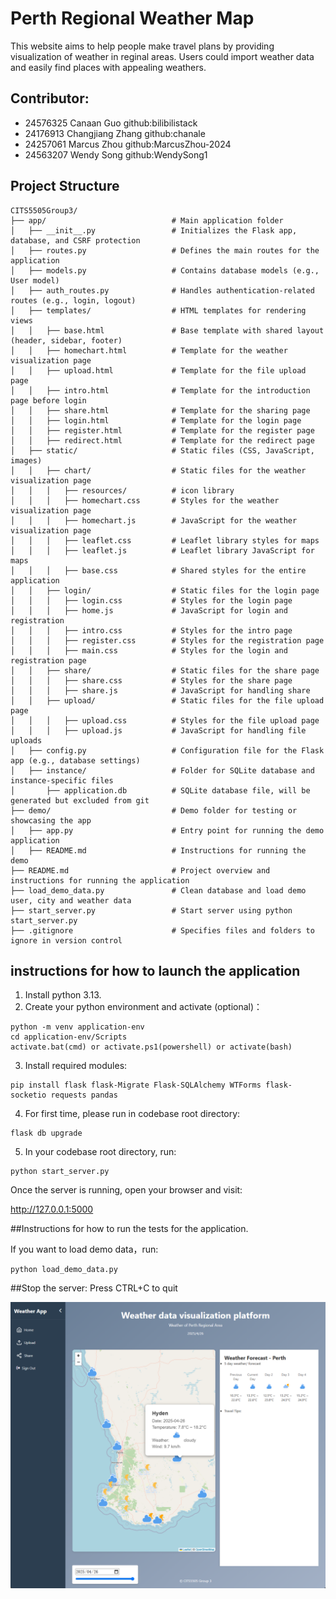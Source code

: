 # Perth Regional Weather Map 
This website aims to help people make travel plans by providing visualization of weather in reginal areas. Users could import weather data and easily find places with appealing weathers.


## Contributor:
- 24576325 Canaan Guo github:bilibilistack
- 24176913 Changjiang Zhang  github:chanale
- 24257061 Marcus Zhou github:MarcusZhou-2024
- 24563207 Wendy Song github:WendySong1

## Project Structure

```
CITS5505Group3/
├── app/                            # Main application folder
│   ├── __init__.py                 # Initializes the Flask app, database, and CSRF protection
│   ├── routes.py                   # Defines the main routes for the application
│   ├── models.py                   # Contains database models (e.g., User model)
│   ├── auth_routes.py              # Handles authentication-related routes (e.g., login, logout)
│   ├── templates/                  # HTML templates for rendering views
│   │   ├── base.html               # Base template with shared layout (header, sidebar, footer)
│   │   ├── homechart.html          # Template for the weather visualization page
│   │   ├── upload.html             # Template for the file upload page
│   │   ├── intro.html              # Template for the introduction page before login
│   │   ├── share.html              # Template for the sharing page
│   │   ├── login.html              # Template for the login page
│   │   ├── register.html           # Template for the register page
│   │   ├── redirect.html           # Template for the redirect page
│   ├── static/                     # Static files (CSS, JavaScript, images)
│   │   ├── chart/                  # Static files for the weather visualization page
│   │   │   ├── resources/          # icon library
│   │   │   ├── homechart.css       # Styles for the weather visualization page
│   │   │   ├── homechart.js        # JavaScript for the weather visualization page
│   │   │   ├── leaflet.css         # Leaflet library styles for maps
│   │   │   ├── leaflet.js          # Leaflet library JavaScript for maps
│   │   │   ├── base.css            # Shared styles for the entire application
│   │   ├── login/                  # Static files for the login page
│   │   │   ├── login.css           # Styles for the login page
│   │   │   ├── home.js             # JavaScript for login and registration
│   │   │   ├── intro.css           # Styles for the intro page
│   │   │   ├── register.css        # Styles for the registration page
│   │   │   ├── main.css            # Styles for the login and registration page
│   │   ├── share/                  # Static files for the share page
│   │   │   ├── share.css           # Styles for the share page
│   │   │   ├── share.js            # JavaScript for handling share
│   │   ├── upload/                 # Static files for the file upload page
│   │   │   ├── upload.css          # Styles for the file upload page
│   │   │   ├── upload.js           # JavaScript for handling file uploads
│   ├── config.py                   # Configuration file for the Flask app (e.g., database settings)
│   ├── instance/                   # Folder for SQLite database and instance-specific files
│       ├── application.db          # SQLite database file, will be generated but excluded from git
├── demo/                           # Demo folder for testing or showcasing the app
│   ├── app.py                      # Entry point for running the demo application
│   ├── README.md                   # Instructions for running the demo
├── README.md                       # Project overview and instructions for running the application
├── load_demo_data.py               # Clean database and load demo user, city and weather data
├── start_server.py                 # Start server using python start_server.py
├── .gitignore                      # Specifies files and folders to ignore in version control
```


## instructions for how to launch the application



1. Install python 3.13.
2. Create your python environment and activate (optional)：
```
python -m venv application-env
cd application-env/Scripts
activate.bat(cmd) or activate.ps1(powershell) or activate(bash)
```
3. Install required modules:
```
pip install flask flask-Migrate Flask-SQLAlchemy WTForms flask-socketio requests pandas

```
4. For first time, please run in codebase root directory:
```
flask db upgrade
```

5. In your codebase root directory, run:

```
python start_server.py
```

Once the server is running, open your browser and visit:

http://127.0.0.1:5000


##Instructions for how to run the tests for the application.

If you want to load demo data，run:
```
python load_demo_data.py
```

##Stop the server:
Press CTRL+C to quit

![Homepage](introduction_images/Homepage.png)






